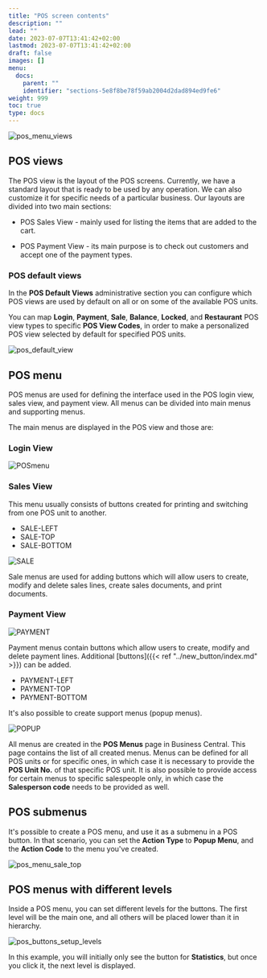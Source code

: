 ```yaml
---
title: "POS screen contents"
description: ""
lead: ""
date: 2023-07-07T13:41:42+02:00
lastmod: 2023-07-07T13:41:42+02:00
draft: false
images: []
menu:
  docs:
    parent: ""
    identifier: "sections-5e8f8be78f59ab2004d2dad894ed9fe6"
weight: 999
toc: true
type: docs
---
```


![pos_menu_views](pos_menus.png)

## POS views

The POS view is the layout of the POS screens. Currently, we have a standard layout that is ready to be used by any operation. We can also customize it for specific needs of a particular business. Our layouts are divided into two main sections: 

- POS Sales View - mainly used for listing the items that are added to the cart.

- POS Payment View - its main purpose is to check out customers and accept one of the payment types.

### POS default views

In the **POS Default Views** administrative section you can configure which POS views are used by default on all or on some of the available POS units.

You can map **Login**, **Payment**, **Sale**, **Balance**, **Locked**, and **Restaurant** POS view types to specific **POS View Codes**, in order to make a personalized POS view selected by default for specified POS units. 

![pos_default_view](pos_default_view.PNG)

## POS menu

POS menus are used for defining the interface used in the POS login view, sales view, and payment view. All menus can be divided into main menus and supporting menus.  

The main menus are displayed in the POS view and those are:

### Login View

![POSmenu](LOGIN.png)

### Sales View

This menu usually consists of buttons created for printing and switching from one POS unit to another. 

- SALE-LEFT
- SALE-TOP
- SALE-BOTTOM

![SALE](SALE.png)

Sale menus are used for adding buttons which will allow users to create, modify and delete sales lines, create sales documents, and print documents.

### Payment View

![PAYMENT](PAYMENT.png)

Payment menus contain buttons which allow users to create, modify and delete payment lines. Additional [buttons]({{< ref "../new_button/index.md" >}}) can be added.

- PAYMENT-LEFT
- PAYMENT-TOP
- PAYMENT-BOTTOM

It's also possible to create support menus (popup menus).

![POPUP](POPUP%20MENU.png)

All menus are created in the **POS Menus** page in Business Central.
This page contains the list of all created menus. Menus can be defined for all POS units or for specific ones, in which case it is necessary to provide the **POS Unit No.** of that specific POS unit. It is also possible to provide access for certain menus to specific salespeople only, in which case the **Salesperson code** needs to be provided as well.  

## POS submenus

It's possible to create a POS menu, and use it as a submenu in a POS button. In that scenario, you can set the **Action Type** to **Popup Menu**, and the **Action Code** to the menu you've created. 

![pos_menu_sale_top](pos_menu_sale_top.png)

## POS menus with different levels

Inside a POS menu, you can set different levels for the buttons. The first level will be the main one, and all others will be placed lower than it in hierarchy. 

![pos_buttons_setup_levels](pos_buttons_setup_levels.png)

In this example, you will initially only see the button for **Statistics**, but once you click it, the next level is displayed.
